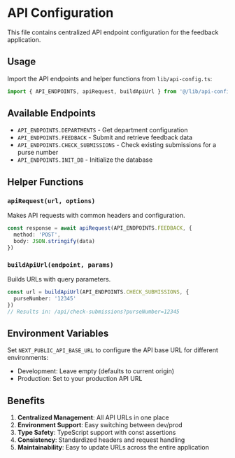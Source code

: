 # API Configuration

This file contains centralized API endpoint configuration for the feedback application.

## Usage

Import the API endpoints and helper functions from `lib/api-config.ts`:

```typescript
import { API_ENDPOINTS, apiRequest, buildApiUrl } from '@/lib/api-config'
```

## Available Endpoints

- `API_ENDPOINTS.DEPARTMENTS` - Get department configuration
- `API_ENDPOINTS.FEEDBACK` - Submit and retrieve feedback data
- `API_ENDPOINTS.CHECK_SUBMISSIONS` - Check existing submissions for a purse number
- `API_ENDPOINTS.INIT_DB` - Initialize the database

## Helper Functions

### `apiRequest(url, options)`
Makes API requests with common headers and configuration.

```typescript
const response = await apiRequest(API_ENDPOINTS.FEEDBACK, {
  method: 'POST',
  body: JSON.stringify(data)
})
```

### `buildApiUrl(endpoint, params)`
Builds URLs with query parameters.

```typescript
const url = buildApiUrl(API_ENDPOINTS.CHECK_SUBMISSIONS, { 
  purseNumber: '12345' 
})
// Results in: /api/check-submissions?purseNumber=12345
```

## Environment Variables

Set `NEXT_PUBLIC_API_BASE_URL` to configure the API base URL for different environments:

- Development: Leave empty (defaults to current origin)
- Production: Set to your production API URL

## Benefits

1. **Centralized Management**: All API URLs in one place
2. **Environment Support**: Easy switching between dev/prod
3. **Type Safety**: TypeScript support with const assertions
4. **Consistency**: Standardized headers and request handling
5. **Maintainability**: Easy to update URLs across the entire application
